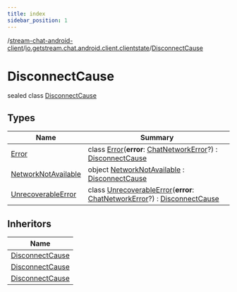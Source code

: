 ```yaml
---
title: index
sidebar_position: 1
---
```

/[stream-chat-android-client](../../index.md)/[io.getstream.chat.android.client.clientstate](../index.md)/[DisconnectCause](index.md)  
  
  
  
# DisconnectCause  
sealed class [DisconnectCause](index.md)  
  
## Types  
  
|  Name |  Summary | 
|---|---|
| <a name="io.getstream.chat.android.client.clientstate/DisconnectCause.Error///PointingToDeclaration/"></a>[Error](Error/index.md)| <a name="io.getstream.chat.android.client.clientstate/DisconnectCause.Error///PointingToDeclaration/"></a>class [Error](Error/index.md)(**error**: [ChatNetworkError](../../io.getstream.chat.android.client.errors/ChatNetworkError/index.md)?) : [DisconnectCause](index.md)|
| <a name="io.getstream.chat.android.client.clientstate/DisconnectCause.NetworkNotAvailable///PointingToDeclaration/"></a>[NetworkNotAvailable](NetworkNotAvailable/index.md)| <a name="io.getstream.chat.android.client.clientstate/DisconnectCause.NetworkNotAvailable///PointingToDeclaration/"></a>object [NetworkNotAvailable](NetworkNotAvailable/index.md) : [DisconnectCause](index.md)|
| <a name="io.getstream.chat.android.client.clientstate/DisconnectCause.UnrecoverableError///PointingToDeclaration/"></a>[UnrecoverableError](UnrecoverableError/index.md)| <a name="io.getstream.chat.android.client.clientstate/DisconnectCause.UnrecoverableError///PointingToDeclaration/"></a>class [UnrecoverableError](UnrecoverableError/index.md)(**error**: [ChatNetworkError](../../io.getstream.chat.android.client.errors/ChatNetworkError/index.md)?) : [DisconnectCause](index.md)|
  
  
## Inheritors  
  
|  Name | 
|---|
| <a name="io.getstream.chat.android.client.clientstate/DisconnectCause.NetworkNotAvailable///PointingToDeclaration/"></a>[DisconnectCause](NetworkNotAvailable/index.md)|
| <a name="io.getstream.chat.android.client.clientstate/DisconnectCause.Error///PointingToDeclaration/"></a>[DisconnectCause](Error/index.md)|
| <a name="io.getstream.chat.android.client.clientstate/DisconnectCause.UnrecoverableError///PointingToDeclaration/"></a>[DisconnectCause](UnrecoverableError/index.md)|


